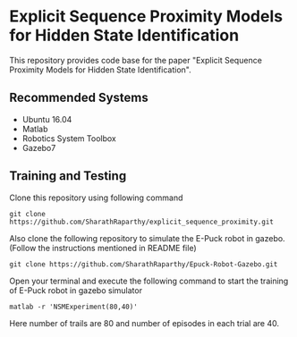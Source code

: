# Explicit Sequence Proximity Models for Hidden State Identification
This repository provides code base for the paper "Explicit Sequence Proximity Models for Hidden State Identification".

## Recommended Systems
* Ubuntu 16.04
* Matlab
* Robotics System Toolbox
* Gazebo7
## Training and Testing
Clone this repository using following command
```
git clone https://github.com/SharathRaparthy/explicit_sequence_proximity.git
```
Also clone the following repository to simulate the E-Puck robot in gazebo. (Follow the instructions mentioned in README file)
```
git clone https://github.com/SharathRaparthy/Epuck-Robot-Gazebo.git
```

Open your terminal and execute the following command to start the training of E-Puck robot in gazebo simulator

```
matlab -r 'NSMExperiment(80,40)'
```
Here number of trails are 80 and number of episodes in each trial are 40.
